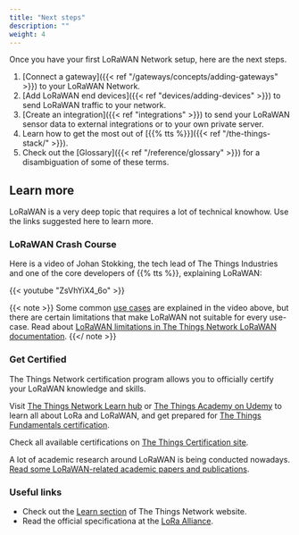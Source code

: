 ```yaml
---
title: "Next steps"
description: ""
weight: 4
---
```


Once you have your first LoRaWAN Network setup, here are the next steps.

<!--more-->

1. [Connect a gateway]({{< ref "/gateways/concepts/adding-gateways" >}}) to your LoRaWAN Network.
2. [Add LoRaWAN end devices]({{< ref "devices/adding-devices" >}}) to send LoRaWAN traffic to your network.
3. [Create an integration]({{< ref "integrations" >}}) to send your LoRaWAN sensor data to external integrations or to your own private server.
4. Learn how to get the most out of [{{% tts %}}]({{< ref "/the-things-stack/" >}}).
5. Check out the [Glossary]({{< ref "/reference/glossary" >}}) for a disambiguation of some of these terms.

## Learn more

LoRaWAN is a very deep topic that requires a lot of technical knowhow. Use the links suggested here to learn more.

### LoRaWAN Crash Course

Here is a video of Johan Stokking, the tech lead of The Things Industries and one of the core developers of {{% tts %}}, explaining LoRaWAN:

{{< youtube "ZsVhYiX4_6o" >}}

{{< note >}} Some common [use cases](https://www.thethingsnetwork.org/docs/lorawan/what-is-lorawan/#lorawan-use-cases) are explained in the video above, but there are certain limitations that make LoRaWAN not suitable for every use-case. Read about [LoRaWAN limitations in The Things Network LoRaWAN documentation](https://www.thethingsnetwork.org/docs/lorawan/limitations/). {{</ note >}}

### Get Certified

The Things Network certification program allows you to officially certify your LoRaWAN knowledge and skills.

Visit [The Things Network Learn hub](https://www.thethingsnetwork.org/docs/lorawan/) or [The Things Academy on Udemy](https://www.udemy.com/course/lorawan-fundamentals/) to learn all about LoRa and LoRaWAN, and get prepared for [The Things Fundamentals certification](https://www.thethingsnetwork.org/achievements/a/the-things-certified-fundamentals/).

Check all available certifications on [The Things Certification site](https://www.thethingsnetwork.org/achievements/certificates/).

A lot of academic research around LoRaWAN is being conducted nowadays. [Read some LoRaWAN-related academic papers and publications](https://www.thethingsnetwork.org/docs/lorawan/academic/).

### Useful links

- Check out the [Learn section](https://thethingsnetwork.org/docs/lorawan) of The Things Network website.
- Read the official specificationa at the [LoRa Alliance](https://lora-alliance.org).
